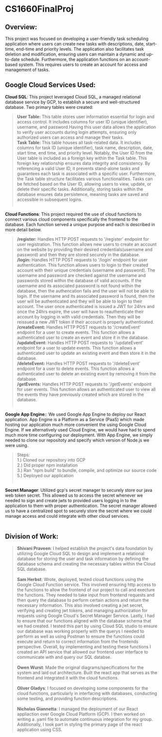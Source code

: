 # CS1660FinalProj
## Overview: <br>
This project was focused on developing a user-friendly task scheduling application where users can create new tasks with descriptions, date, start-time, end-time and priority levels. The application also facilitates task deletion and modification, ensuring users can maintain a dynamic and up-to-date schedule. Furthermore, the application functions on an account-based system. This requires users to create an account for access and management of tasks.
## Google Cloud Services Used: <br>
**Cloud SQL**: This project leveraged Cloud SQL, a managed relational database service by GCP, to establish a secure and well-structured database. Two primary tables were created: <br>
> **User Table:** This table stores user information essential for login and access control. It includes columns for user ID (unique identifier), username, and password.Having this user data allows the application to verify user accounts during login attempts, ensuring only authorized users can access and manage their tasks.<br>
> **Task Table:** This table houses all task-related data. It includes columns for task ID (unique identifier), task name, description, date, start time, end time, and priority level. Notably, the User ID from the User table is included as a foreign key within the Task table. This foreign key relationship ensures data integrity and consistency. By referencing a valid User ID, it prevents stand-alone tasks and guarantees each task is associated with a specific user. Furthermore, the Task table structure facilitates various functionalities. Tasks can be fetched based on the User ID, allowing users to view, update, or delete their specific tasks. Additionally, storing tasks within the database ensures data persistence, meaning tasks are saved and accessible in subsequent logins. <br> <br>

**Cloud Functions**: This project required the use of cloud functions to connect various cloud components specifically the frontend to the database.  Each function served a unique purpose and each is described in more detail below.<br>
> **/register:** Handles HTTP POST requests to '/register' endpoint for user registration.  This function allows new users to create an account on the website by providing their desired credentials(username and password) and then they are stored securely in the database.<br>
> **/login:** Handles HTTP POST requests to '/login' endpoint for user authentication.  This function allows users to login to their created account with their unique credentials (username and password). The username and password are checked against the username and passwords stored within the database of valid accounts.  If the username and its associated password is not found within the database, then the authencation fails and the user will not be able to login.  If the username and its associated password is found, then the user will be authenticated and they will be able to login to their account.  The user once authenticated is issued a JWT for 24hrs and once the 24hrs expire, the user will have to reauthenticate their account by logging in with valid credentials.  Then they will be reissued a new JWT token if their account is properly authenticated.<br>
> **/createEvent:** Handles HTTP POST requests to '/createEvent' endpoint for a user to create events.  This function allows a authenticated user to create an event and store it in the database.<br>
> **/updateEvent:** Handles HTTP POST requests to '/updateEvent' endpoint for a user to update events.  This function allows a authenticated user to update an existing event and then store it in the database.<br>
> **/deleteEvent:** Handles HTTP POST requests to '/deleteEvent' endpoint for a user to delete events.  This function allows a authenticated user to delete an existing event by removing it from the database.<br>
> **/getEvents:** Handles HTTP POST requests to '/getEvents' endpoint for user events. This function allows an authenticated user to view all the events they have previously created which are stored in the database.
<br><br>

**Google App Engine:**:  We used Google App Engine to deploy our React application.  App Engine is a Platform as a Service (PaaS) which made hosting our application much more convenient the using Google Cloud Engine.  If we alternatively used Cloud Engine, we would have had to spend much more time configuring our deployment.  With App Engine, we simply needed to clone our repositoty and specify which version of Node.js we were using.  
>Steps:<br>
>1.) Cloned our repository into GCP<br>
>2.) Did proper npm installation<br>
>3.) Ran "npm build" to bundle, compile, and optimize our source code<br>
>5.) Deployed our application
<br><br>

**Secret Manager**: Utilized gcp's secret manager to securely store our java web token secret. This allowed us to access the secret whenever we needed to sign and create jwts to provided users logging in to the application to them with proper authentication. The secret manager allowed us to have a centralized spot to securely store the secret where we could manage access and could integrate with other cloud services.
<br><br> 


## Division of Work: <br>
> **Shivani Praveen**: I helped establish the project's data foundation by utilizing Google Cloud SQL to design and implement a relational database for storing the user and task information by defining the database schema and creating the necessary tables within the Cloud SQL database. <br> <br>
> **Sam Herbst**: Wrote, deployed, tested cloud functions using the Google Cloud Function service. This involved ensuring http access to the functions to allow the frontend of our project to call and execture the functions. They needed to take input from frontend requests and then query the database to perform certain actions and return the necessary information. This also involved creating a jwt secret, verifying and creating jwt tokens, and managing authorization for requests using Google Cloud's Secret Manager Service. Lastly, I had to ensure that our functions aligned with the database schema that we had created. I tested this part by using Cloud SQL studio to ensure our database was working properly with the querys I needed to perform as well as using Postman to ensure the functions could execute and return to correct information from the frontends perspective. Overall, by implementing and testing these functions I created an API service that allowed our frontend user interface to communicate with and query our SQL databse. <br> <br>
> **Owen Wurst**: Made the original diagrams/specifications for the system and laid out architecture. Built the react app that serves as the frontend and integrated it with the cloud functions.<br><br>
> **Oliver Gladys**:  I focused on developing some components for the cloud functions, particularly in interfacing with databases, conducting some testing, and providing function descriptions.<br><br>
> **Nicholas Giannetta**: I managed the deployment of our React appliaction over Google Cloud Platform (GCP).  I then worked on writing a .yaml file to automate continuous integration for my group.  Additionally, I took part in styling the primary page of the react application using CSS.

